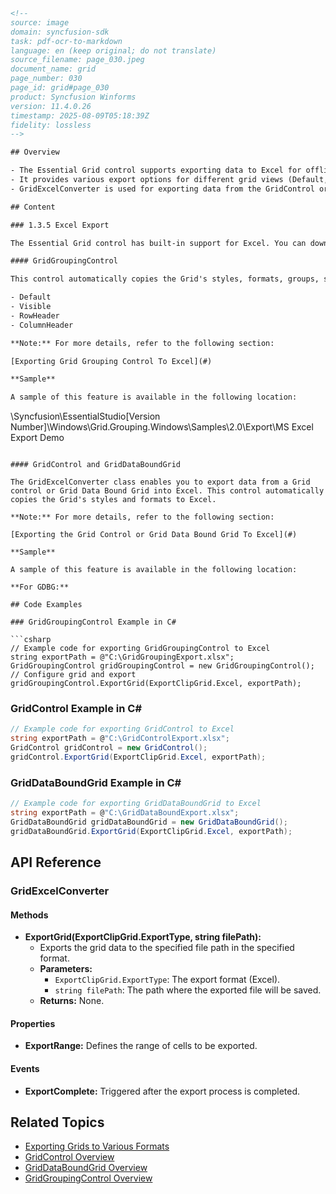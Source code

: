 ```html
<!-- 
source: image
domain: syncfusion-sdk
task: pdf-ocr-to-markdown
language: en (keep original; do not translate)
source_filename: page_030.jpeg
document_name: grid
page_number: 030
page_id: grid#page_030
product: Syncfusion Winforms
version: 11.4.0.26
timestamp: 2025-08-09T05:18:39Z
fidelity: lossless
-->

## Overview

- The Essential Grid control supports exporting data to Excel for offline verification and computation.
- It provides various export options for different grid views (Default, Visible, RowHeader, ColumnHeader) from the GridGroupingControl.
- GridExcelConverter is used for exporting data from the GridControl or GridDataBoundGrid into Excel.

## Content

### 1.3.5 Excel Export

The Essential Grid control has built-in support for Excel. You can download the data from the Grid control or Grid Data Bound Grid or Grouping Grid control into an Excel spreadsheet for offline verification and computation.

#### GridGroupingControl

This control automatically copies the Grid's styles, formats, groups, summary rows, and expression fields to Excel. This enables you to export the grid with or without nested tables. It provides support for exporting the grid with four different views. They are:

- Default
- Visible
- RowHeader
- ColumnHeader

**Note:** For more details, refer to the following section:

[Exporting Grid Grouping Control To Excel](#)

**Sample**

A sample of this feature is available in the following location:

```
<Install Location>\Syncfusion\EssentialStudio\[Version Number]\Windows\Grid.Grouping.Windows\Samples\2.0\Export\MS Excel Export Demo
```

#### GridControl and GridDataBoundGrid

The GridExcelConverter class enables you to export data from a Grid control or Grid Data Bound Grid into Excel. This control automatically copies the Grid's styles and formats to Excel.

**Note:** For more details, refer to the following section:

[Exporting the Grid Control or Grid Data Bound Grid To Excel](#)

**Sample**

A sample of this feature is available in the following location:

**For GDBG:**

## Code Examples

### GridGroupingControl Example in C#

```csharp
// Example code for exporting GridGroupingControl to Excel
string exportPath = @"C:\GridGroupingExport.xlsx";
GridGroupingControl gridGroupingControl = new GridGroupingControl();
// Configure grid and export
gridGroupingControl.ExportGrid(ExportClipGrid.Excel, exportPath);
```

### GridControl Example in C#

```csharp
// Example code for exporting GridControl to Excel
string exportPath = @"C:\GridControlExport.xlsx";
GridControl gridControl = new GridControl();
gridControl.ExportGrid(ExportClipGrid.Excel, exportPath);
```

### GridDataBoundGrid Example in C#

```csharp
// Example code for exporting GridDataBoundGrid to Excel
string exportPath = @"C:\GridDataBoundExport.xlsx";
GridDataBoundGrid gridDataBoundGrid = new GridDataBoundGrid();
gridDataBoundGrid.ExportGrid(ExportClipGrid.Excel, exportPath);
```

## API Reference

### GridExcelConverter

#### Methods

- **ExportGrid(ExportClipGrid.ExportType, string filePath):**
  - Exports the grid data to the specified file path in the specified format.
  - **Parameters:**
    - `ExportClipGrid.ExportType`: The export format (Excel).
    - `string filePath`: The path where the exported file will be saved.
  - **Returns:** None.

#### Properties

- **ExportRange:** Defines the range of cells to be exported.

#### Events

- **ExportComplete:** Triggered after the export process is completed.

## Related Topics

- [Exporting Grids to Various Formats](#)
- [GridControl Overview](#)
- [GridDataBoundGrid Overview](#)
- [GridGroupingControl Overview](#)

<!-- tags: [GridControl, GridDataBoundGrid, GridGroupingControl, excel-export, export, Syncfusion Winforms] keywords: [ExportGrid, GridExcelConverter, GridGroupingControl, GridDataBoundGrid, GridControl, Excel, Offline Verification, Computation, Nested Tables, Export to Excel] -->
```